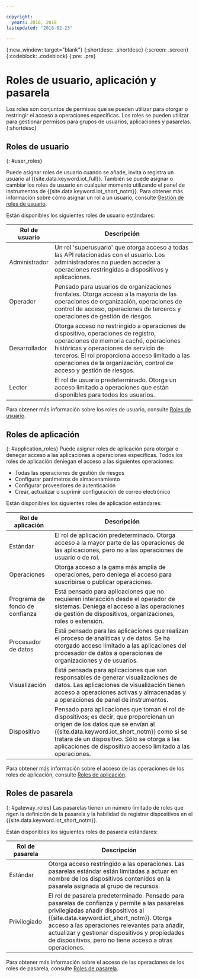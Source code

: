 ```yaml
---

copyright:
  years: 2016, 2018
lastupdated: "2018-02-23"

---
```


{:new_window: target="blank"}
{:shortdesc: .shortdesc}
{:screen: .screen}
{:codeblock: .codeblock}
{:pre: .pre}

# Roles de usuario, aplicación y pasarela

Los roles son conjuntos de permisos que se pueden utilizar para otorgar o restringir el acceso a operaciones específicas. Los roles se pueden utilizar para gestionar permisos para grupos de usuarios, aplicaciones y pasarelas.
{:shortdesc}

## Roles de usuario
{: #user_roles}

Puede asignar roles de usuario cuando se añade, invita o registra un usuario al {{site.data.keyword.iot_full}}. También se puede asignar o cambiar los roles de usuario en cualquier momento utilizando el panel de instrumentos de {{site.data.keyword.iot_short_notm}}. Para obtener más información sobre cómo asignar un rol a un usuario, consulte [Gestión de roles de usuario](managing_user_roles.html).

Están disponibles los siguientes roles de usuario estándares:

Rol de usuario | Descripción
------------- | -------------
Administrador | Un rol 'superusuario' que otorga acceso a todas las API relacionadas con el usuario. Los administradores no pueden acceder a operaciones restringidas a dispositivos y aplicaciones.
Operador | Pensado para usuarios de organizaciones frontales. Otorga acceso a la mayoría de las operaciones de organización, operaciones de control de acceso, operaciones de terceros y operaciones de gestión de riesgos.
Desarrollador | Otorga acceso no restringido a operaciones de dispositivo, operaciones de registro, operaciones de memoria caché, operaciones históricas y operaciones de servicio de terceros. El rol proporciona acceso limitado a las operaciones de la organización, control de acceso y gestión de riesgos.
Lector | El rol de usuario predeterminado. Otorga un acceso limitado a operaciones que están disponibles para todos los usuarios.

Para obtener más información sobre los roles de usuario, consulte [Roles de usuario](reference/roles_access.html).

## Roles de aplicación
{: #application_roles}
Puede asignar roles de aplicación para otorgar o denegar acceso a las aplicaciones a operaciones específicas. Todos los roles de aplicación deniegan el acceso a las siguientes operaciones:

- Todas las operaciones de gestión de riesgos
- Configurar parámetros de almacenamiento
- Configurar proveedores de autenticación
- Crear, actualizar o suprimir configuración de correo electrónico

Están disponibles los siguientes roles de aplicación estándares:

Rol de aplicación | Descripción
------------- | -------------
Estándar | El rol de aplicación predeterminado. Otorga acceso a la mayor parte de las operaciones de las aplicaciones, pero no a las operaciones de usuario o de rol.   
Operaciones | Otorga acceso a la gama más amplia de operaciones, pero deniega el acceso para suscribirse o publicar operaciones.
Programa de fondo de confianza | Está pensado para aplicaciones que no requieren interacción desde el operador de sistemas. Deniega el acceso a las operaciones de gestión de dispositivos, organizaciones, roles o extensión.
Procesador de datos | Está pensado para las aplicaciones que realizan el proceso de analíticas y de datos. Se ha otorgado acceso limitado a las aplicaciones del procesador de datos a operaciones de organizaciones y de usuarios.
Visualización | Está pensada para aplicaciones que son responsables de generar visualizaciones de datos. Las aplicaciones de visualización tienen acceso a operaciones activas y almacenadas y a operaciones de panel de instrumentos.
Dispositivo | Pensado para aplicaciones que toman el rol de dispositivos; es decir, que proporcionan un origen de los datos que se envían al {{site.data.keyword.iot_short_notm}} como si se tratara de un dispositivo. Sólo se otorga a las aplicaciones de dispositivo acceso limitado a las operaciones.

Para obtener más información sobre el acceso de las operaciones de los roles de aplicación, consulte [Roles de aplicación](reference/app_roles_access.html).

## Roles de pasarela
{: #gateway_roles}
Las pasarelas tienen un número limitado de roles que rigen la definición de la pasarela y la habilidad de registrar dispositivos en el {{site.data.keyword.iot_short_notm}}.

Están disponibles los siguientes roles de pasarela estándares:

Rol de pasarela | Descripción
------------- | -------------
Estándar | Otorga acceso restringido a las operaciones. Las pasarelas estándar están limitadas a actuar en nombre de los dispositivos contenidos en la pasarela asignada al grupo de recursos.
Privilegiado | El rol de pasarela predeterminado. Pensado para pasarelas de confianza y permite a las pasarelas privilegiadas añadir dispositivos al {{site.data.keyword.iot_short_notm}}. Otorga acceso a las operaciones relevantes para añadir, actualizar y gestionar dispositivos y propiedades de dispositivos, pero no tiene acceso a otras operaciones.  

Para obtener más información sobre el acceso de las operaciones de los roles de pasarela, consulte [Roles de pasarela](reference/gateway_roles_access.html).
